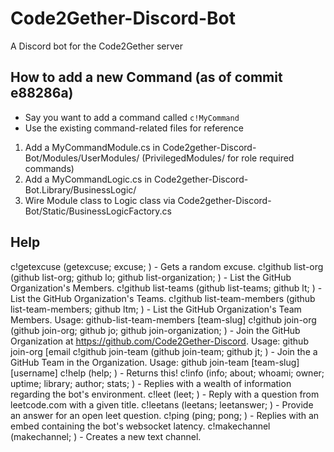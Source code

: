 # Code2Gether-Discord-Bot
A Discord bot for the Code2Gether server

## How to add a new Command (as of commit e88286a)
- Say you want to add a command called `c!MyCommand`
- Use the existing command-related files for reference
1. Add a MyCommandModule.cs in Code2gether-Discord-Bot/Modules/UserModules/ (PrivilegedModules/ for role required commands)
2. Add a MyCommandLogic.cs in Code2gether-Discord-Bot.Library/BusinessLogic/
3. Wire Module class to Logic class via Code2gether-Discord-Bot/Static/BusinessLogicFactory.cs

## Help
c!getexcuse (getexcuse; excuse; ) - Gets a random excuse.
c!github list-org (github list-org; github lo; github list-organization; ) - List the GitHub Organization's Members.
c!github list-teams (github list-teams; github lt; ) - List the GitHub Organization's Teams.
c!github list-team-members (github list-team-members; github ltm; ) - List the GitHub Organization's Team Members. Usage: github-list-team-members [team-slug]
c!github join-org (github join-org; github jo; github join-organization; ) - Join the GitHub Organization at https://github.com/Code2Gether-Discord. Usage: github join-org [email
c!github join-team (github join-team; github jt; ) - Join the a GitHub Team in the Organization. Usage: github join-team [team-slug] [username]
c!help (help; ) - Returns this!
c!info (info; about; whoami; owner; uptime; library; author; stats; ) - Replies with a wealth of information regarding the bot's environment.
c!leet (leet; ) - Reply with a question from leetcode.com with a given title.
c!leetans (leetans; leetanswer; ) - Provide an answer for an open leet question.
c!ping (ping; pong; ) - Replies with an embed containing the bot's websocket latency.
c!makechannel (makechannel; ) - Creates a new text channel.
